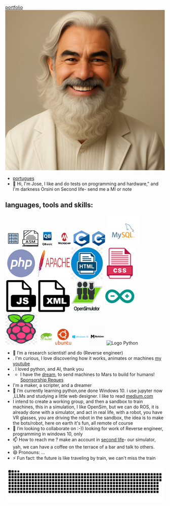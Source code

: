 [portfolio](https://github.com/0joseDark/portfolio) 
![jose](https://github.com/0joseDark/0joseDark/blob/main/assets/my-foto-ChatGPT.jpg)
- [portugues](https://github.com/0joseDark/0joseDark/blob/main/doc-pt/pt-README.md)
- 👋 Hi, I'm Jose, I like and do tests on programming and hardware," and I'm darkness Orsini on Second life- send me a MI or note
## languages, tools and skills:
<img src="https://github.com/0joseDark/0joseDark/blob/main/assets/CODIGO-MAQUNA.jpg" alt="Descrição" width="50" height="50"> <img src="https://github.com/0joseDark/0joseDark/blob/main/assets/asm.jpg" alt="Descrição" width="50" height="50"> <img src="https://github.com/0joseDark/0joseDark/blob/main/assets/qbasic.jpg"  alt="Descrição" width="50" height="50"> <img src="https://github.com/0joseDark/0joseDark/blob/main/assets/Microchip.png" alt="Descrição" width="50" height="50"> <img src="https://github.com/0joseDark/0joseDark/blob/main/assets/c.png" alt="Descrição" width="50" height="50"> <img src="https://github.com/0joseDark/0joseDark/blob/main/assets/cpp.jpg" alt="Descrição" width="50" height="50"> <img src="https://github.com/0joseDark/0joseDark/blob/main/assets/mysql-logo.svg" alt="MySQL Logo" width="100" height="100"> <img src="https://github.com/0joseDark/0joseDark/blob/main/assets/php.svg" alt="php" width="100" height="100"> <img src="https://github.com/0joseDark/0joseDark/blob/main/assets/apache-ico.png" alt="apache" width="100" height="100"> <img src="https://github.com/0joseDark/0joseDark/blob/main/assets/html.jpg" alt="html" width="100" height="100"> <img src="https://github.com/0joseDark/0joseDark/blob/main/assets/css-ico.png" alt="css" width="100" height="100"> <img src="https://github.com/0joseDark/0joseDark/blob/main/assets/js-file-icon.png" alt="javascript" width="100" height="100"> <img src="https://github.com/0joseDark/0joseDark/blob/main/assets/xml.png" alt="xml" width="100" height="100"> <img src="https://github.com/0joseDark/0joseDark/blob/main/assets/Opensimulator_logo200x160.png" alt="opensim" width="100" height="100"> <img src="https://github.com/0joseDark/0joseDark/blob/main/assets/arduino.png" width="100" height="100"> <img src="https://github.com/0joseDark/0joseDark/blob/main/assets/raspberry-pi-icon.jpg" alt="raspberry pi" width="100" height="100"> <img src="https://github.com/0joseDark/my-python-book/blob/main/imagens/opensuse.png" alt="opensuse" width="50" height="50"> <img src="https://github.com/0joseDark/my-python-book/blob/main/imagens/ubuntu.png" alt="ubuntu" width="50" height="50"> <img src="https://github.com/0joseDark/my-python-book/blob/main/imagens/windows-10-logo.svg" alt="windows 10" width="50" height="50"> <img src="https://github.com/0joseDark/0joseDark/blob/main/assets/markdown-ico-1.png" alt="Markdown" width="50" height="50">  ![Logo Python](https://www.python.org/static/community_logos/python-logo.png)

- 👀 I’m a research scientist! and do (Reverse engineer)
-  . I'm curious, I love discovering how it works, animates or machines
  [my youtube](https://www.youtube.com/@jose33206)
-  . I loved python, and AI, thank you
- - I have the [dream](https://github.com/0joseDark/dream/blob/main/doc-en/en-README.md), to send machines to Mars to build for humans! [Sponsorship Reques](https://github.com/0joseDark/0joseDark/blob/main/doc-en/Sponsorship-Request.md)
 - I'm a maker, a scripter, and a dreamer
- 🌱 I’m currently learning python,one done Windows 10. i use jupyter now ,LLMs and studying a little web designer. I like to read [medium.com](https://medium.com)
- I intend to create a working group, and then a sandbox to train machines, this in a simulation, I like OpenSim, but we can do ROS, it is already done with a simulator, and act in real life, with a robot, you have VR glasses, you are driving the robot in the sandbox, the idea is to make the bots/robot, here on earth it's fun, all remote of course
- 💞️ I’m looking to collaborate on :-)) looking for work of Reverse engineer, programming in windows 10, only
- 📫 How to reach me ? make an account in [second life](https://secondlife.com/)- our simulator, yah, we can have a coffee on the terrace of a bar and talk to others.
- 😄 Pronouns: ...
- ⚡ Fun fact: the future is like traveling by train, we can't miss the train

<p align="center">
 <img width="1000" src="assets/snake.svg" alt="snake"/>
</p>
<!---
0joseDark/0joseDark is a ✨ special ✨ repository because its `README.md` (this file) appears on your GitHub profile.
You can click the Preview link to take a look at your changes.
--->
